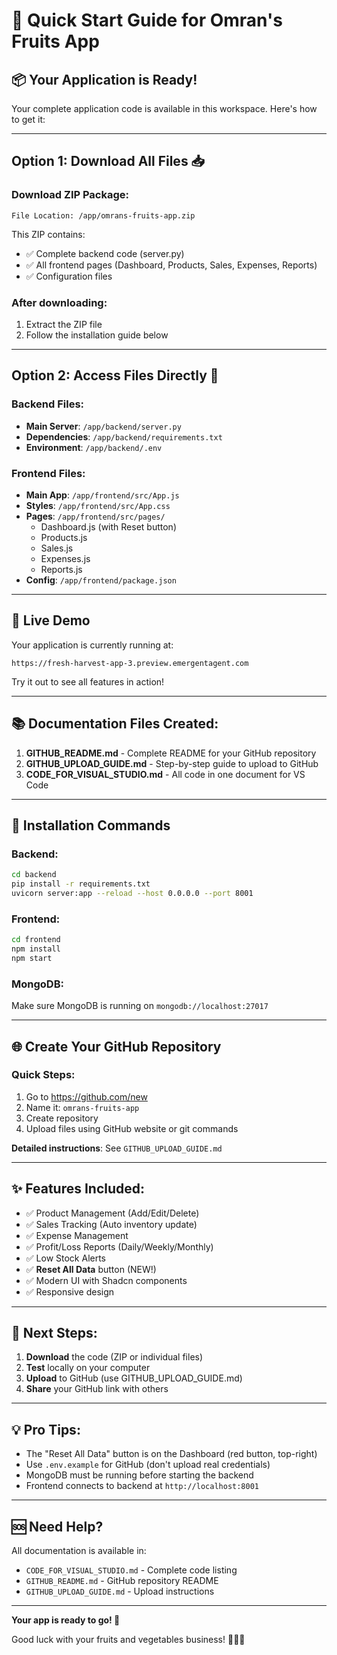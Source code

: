 # 🚀 Quick Start Guide for Omran's Fruits App

## 📦 Your Application is Ready!

Your complete application code is available in this workspace. Here's how to get it:

---

## Option 1: Download All Files 📥

### Download ZIP Package:
```
File Location: /app/omrans-fruits-app.zip
```

This ZIP contains:
- ✅ Complete backend code (server.py)
- ✅ All frontend pages (Dashboard, Products, Sales, Expenses, Reports)
- ✅ Configuration files

### After downloading:
1. Extract the ZIP file
2. Follow the installation guide below

---

## Option 2: Access Files Directly 📂

### Backend Files:
- **Main Server**: `/app/backend/server.py`
- **Dependencies**: `/app/backend/requirements.txt`
- **Environment**: `/app/backend/.env`

### Frontend Files:
- **Main App**: `/app/frontend/src/App.js`
- **Styles**: `/app/frontend/src/App.css`
- **Pages**: `/app/frontend/src/pages/`
  - Dashboard.js (with Reset button)
  - Products.js
  - Sales.js
  - Expenses.js
  - Reports.js
- **Config**: `/app/frontend/package.json`

---

## 🎯 Live Demo

Your application is currently running at:
```
https://fresh-harvest-app-3.preview.emergentagent.com
```

Try it out to see all features in action!

---

## 📚 Documentation Files Created:

1. **GITHUB_README.md** - Complete README for your GitHub repository
2. **GITHUB_UPLOAD_GUIDE.md** - Step-by-step guide to upload to GitHub
3. **CODE_FOR_VISUAL_STUDIO.md** - All code in one document for VS Code

---

## 🔧 Installation Commands

### Backend:
```bash
cd backend
pip install -r requirements.txt
uvicorn server:app --reload --host 0.0.0.0 --port 8001
```

### Frontend:
```bash
cd frontend
npm install
npm start
```

### MongoDB:
Make sure MongoDB is running on `mongodb://localhost:27017`

---

## 🌐 Create Your GitHub Repository

### Quick Steps:
1. Go to https://github.com/new
2. Name it: `omrans-fruits-app`
3. Create repository
4. Upload files using GitHub website or git commands

**Detailed instructions**: See `GITHUB_UPLOAD_GUIDE.md`

---

## ✨ Features Included:

- ✅ Product Management (Add/Edit/Delete)
- ✅ Sales Tracking (Auto inventory update)
- ✅ Expense Management
- ✅ Profit/Loss Reports (Daily/Weekly/Monthly)
- ✅ Low Stock Alerts
- ✅ **Reset All Data** button (NEW!)
- ✅ Modern UI with Shadcn components
- ✅ Responsive design

---

## 📧 Next Steps:

1. **Download** the code (ZIP or individual files)
2. **Test** locally on your computer
3. **Upload** to GitHub (use GITHUB_UPLOAD_GUIDE.md)
4. **Share** your GitHub link with others

---

## 💡 Pro Tips:

- The "Reset All Data" button is on the Dashboard (red button, top-right)
- Use `.env.example` for GitHub (don't upload real credentials)
- MongoDB must be running before starting the backend
- Frontend connects to backend at `http://localhost:8001`

---

## 🆘 Need Help?

All documentation is available in:
- `CODE_FOR_VISUAL_STUDIO.md` - Complete code listing
- `GITHUB_README.md` - GitHub repository README
- `GITHUB_UPLOAD_GUIDE.md` - Upload instructions

---

**Your app is ready to go! 🎉**

Good luck with your fruits and vegetables business! 🍎🥕🍌
